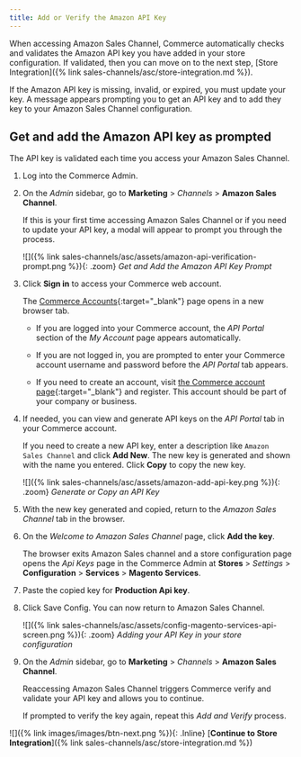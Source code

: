 ```yaml
---
title: Add or Verify the Amazon API Key
---
```



When accessing Amazon Sales Channel, Commerce automatically checks and validates the Amazon API key you have added in your store configuration. If validated, then you can move on to the next step, [Store Integration]({% link sales-channels/asc/store-integration.md %}).

If the Amazon API key is missing, invalid, or expired, you must update your key. A message appears prompting you to get an API key and to add they key to your Amazon Sales Channel configuration.

## Get and add the Amazon API key as prompted

The API key is validated each time you access your Amazon Sales Channel.

1. Log into the Commerce Admin.

1. On the _Admin_ sidebar, go to **Marketing** > _Channels_ > **Amazon Sales Channel**.

    If this is your first time accessing Amazon Sales Channel or if you need to update your API key, a modal will appear to prompt you through the process.

    ![]({% link sales-channels/asc/assets/amazon-api-verification-prompt.png %}){: .zoom}
    _Get and Add the Amazon API Key Prompt_

1. Click **Sign in** to access your Commerce web account.

    The [Commerce Accounts][1]{:target="_blank"} page opens in a new browser tab.

   - If you are logged into your Commerce account, the _API Portal_ section of the _My Account_ page appears automatically.

   - If you are not logged in, you are prompted to enter your Commerce account username and password before the _API Portal_ tab appears.

   - If you need to create an account, visit [the Commerce account page][2]{:target="_blank"} and register. This account should be part of your company or business.

1. If needed, you can view and generate API keys on the _API Portal_ tab in your Commerce account.

    If you need to create a new API key, enter a description like `Amazon Sales Channel` and click **Add New**. The new key is generated and shown with the name you entered. Click **Copy** to copy the new key.

    ![]({% link sales-channels/asc/assets/amazon-add-api-key.png %}){: .zoom}
    _Generate or Copy an API Key_

1. With the new key generated and copied, return to the _Amazon Sales Channel_ tab in the browser.

1. On the _Welcome to Amazon Sales Channel_ page, click **Add the key**.

    The browser exits Amazon Sales channel and a store configuration page opens the _Api Keys_ page in the Commerce Admin at **Stores** > _Settings_ > **Configuration** > **Services** > **Magento Services**.

1. Paste the copied key for **Production Api key**.

1. Click <span class="btn">Save Config</span>. You can now return to Amazon Sales Channel.

    ![]({% link sales-channels/asc/assets/config-magento-services-api-screen.png %}){: .zoom}
    _Adding your API Key in your store configuration_

1. On the _Admin_ sidebar, go to **Marketing** > _Channels_ > **Amazon Sales Channel**.

   Reaccessing Amazon Sales Channel triggers Commerce verify and validate your API key and allows you to continue.

   If prompted to verify the key again, repeat this _Add and Verify_ process.

![]({% link images/images/btn-next.png %}){: .Inline} [**Continue to Store Integration**]({% link sales-channels/asc/store-integration.md %})

[1]: https://account.magento.com/apiportal/index/index/
[2]: https://account.magento.com/customer/account/login?_ga=2.148719543.106278199.1554930092-1646992284.1551820871
